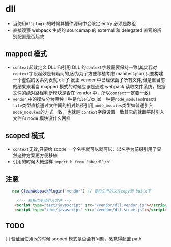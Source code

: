 # dll

- 当使用`dllplugin`的时候其插件源码中会限定 entry 必须是数组
- 直接观察 webpack 生成的 sourcemap 的 external 和 delegated 直观的辨别配置是否起效

## mapped 模式

- `context`起效定义 DLL 和引用 DLL 的`context`字段需要保持一致(其实我对`context`字段起效是有疑问的,因为为了方便移植考虑 manifest.json 只要构建一个虚假的关系列表就 ok 了 反正 vender 中已经保函了所有文件,但是重目前的结果来看当 mapped 模式的时候应该是通过 webpack 读取文件系统，根据文件的绝对路径判断模块是否在 vendor 中，所以`context`一定要一致)
- `vendor` 中的模块分为俩种一种是`file`(./xx.js)一种是`node_modules`(react) `file`类型直接通过文件间的相对路径引用,`node_modules`类型如普通引入`node_modules`的方式一致，也就是 `context`字段设置一致其它的就跟平时引入文件和 node 模块没什么两样

## scoped 模式

- `context`无效,只要给 scope 一个名字就可以就可以，以名字为前缀引用了显然这种方案更方便移植
- 引用的时候大概这样 `import b from 'abc/dll/b'`

## 注意

```js
   new CleanWebpackPlugin('vendor') // 要将生产的文件copy到 build下
```

```html
     <!-- 模板也手动引入文件 -->
    <script type="text/javascript" src="/vendor/dll.vendor.js"></script>
    <script type="text/javascript" src="/vendor/dll.scope.js"></script>
```
## TODO
[ ] 验证当使用ts的时候 scoped 模式是否会有问题，感觉得配置 path